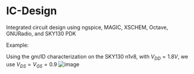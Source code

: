 # IC-Design
Integrated circuit design using ngspice, MAGIC, XSCHEM, Octave, GNURadio, and SKY130 PDK

Example:  
  
  Using the gm/ID characterization on the SKY130 n1v8, with $V_{DD} = 1.8V$, we use $V_{DS} = V_{GS} = 0.9$
  ![image](https://user-images.githubusercontent.com/68108648/189139513-27d8c8e9-e24c-48c2-9aa1-373771ba58a9.png)

